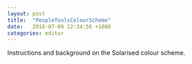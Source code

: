 ```yaml
---
layout: post
title:  "PeopleToolsColourScheme"
date:   2018-07-09 12:34:56 +1000
categories: editor
---
```


Instructions and background on the Solarised colour scheme.
